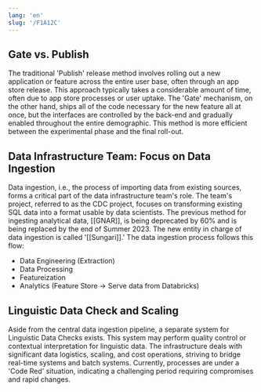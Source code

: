 ```yaml
---
lang: 'en'
slug: '/F1A12C'
---
```


## Gate vs. Publish

The traditional 'Publish' release method involves rolling out a new application or feature across the entire user base, often through an app store release. This approach typically takes a considerable amount of time, often due to app store processes or user uptake. The 'Gate' mechanism, on the other hand, ships all of the code necessary for the new feature all at once, but the interfaces are controlled by the back-end and gradually enabled throughout the entire demographic. This method is more efficient between the experimental phase and the final roll-out.

## Data Infrastructure Team: Focus on Data Ingestion

Data ingestion, i.e., the process of importing data from existing sources, forms a critical part of the data infrastructure team's role. The team's project, referred to as the CDC project, focuses on transforming existing SQL data into a format usable by data scientists. The previous method for ingesting analytical data, [[GNAR]], is being deprecated by 60% and is being replaced by the end of Summer 2023. The new entity in charge of data ingestion is called '[[Sungari]].' The data ingestion process follows this flow:

- Data Engineering (Extraction)
- Data Processing
- Featureization
- Analytics (Feature Store → Serve data from Databricks)

## Linguistic Data Check and Scaling

Aside from the central data ingestion pipeline, a separate system for Linguistic Data Checks exists. This system may perform quality control or contextual interpretation for linguistic data. The infrastructure deals with significant data logistics, scaling, and cost operations, striving to bridge real-time systems and batch systems. Currently, processes are under a 'Code Red' situation, indicating a challenging period requiring compromises and rapid changes.
